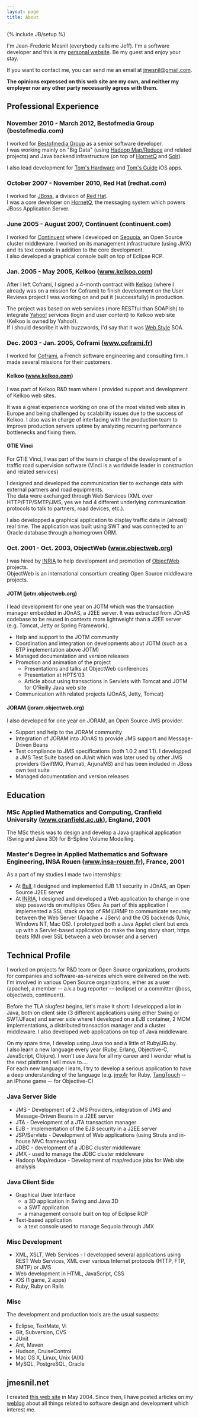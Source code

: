 ```yaml
---
layout: page
title: About
---
```

{% include JB/setup %}

<div itemscope itemtype="http://data-vocabulary.org/Person">

I'm <span itemprop="name">Jean-Frederic Mesnil</span> (everybody calls me <span itemprop="nickname">Jeff</span>). I'm a <span itemprop="title">software developer </span> and this is my <a href="http://jmesnil.net/" itemprop="url">personal website</a>. Be my guest and enjoy your stay.

If you want to contact me, you can send me an email at <a href="mailto:jmesnil@gmail.com" itemprop="url">jmesnil@gmail.com</a>.

<strong>The opinions expressed on this web site are my own, and neither my employer nor any other party necessarily agrees with them.</strong >

</div>

## Professional Experience ##

###  November 2010 - March 2012, Bestofmedia Group (bestofmedia.com) ###

I worked for [Bestofmedia Group](http://www.bestofmedia.com/welcome.php?langue=en) as a senior software developer.  
I was working mainly on "Big Data" (using [Hadoop Map/Reduce](http://hadoop.apache.org/) and related projects) and Java backend infrastructure (on top of [HornetQ](http://jboss.org/hornetq/) and [Solr](http://lucene.apache.org/solr/)).

I also lead development for [Tom's Hardware](http://www.tomshardware.com/) and [Tom's Guide](http://www.tomsguide.com) iOS apps.

### October 2007 - November 2010, Red Hat (redhat.com) ###

I worked for [JBoss](http://jboss.com/), a division of [Red Hat](http://www.redhat.com/).  
I was a core developer on [HornetQ](http://jboss.org/hornetq/), the messaging system which powers JBoss Application Server.

### June 2005 - August 2007, Continuent (continuent.com) ###

I worked for [Continuent](http://www.continuent.com) where I developed on [Sequoia](http://sequoia.continuent.org), an Open Source cluster middleware.
I worked on its management infrastructure (using JMX) and its text console in addition to the core development.  
I also developed a graphical console built on top of Eclipse RCP.

### Jan. 2005 - May 2005, Kelkoo (www.kelkoo.com) ###

After I left Coframi, I signed a 4-month contract with [Kelkoo](http://www.kelkoo.com) (where I already was on a mission for Coframi) to finish development on the User Reviews project I was working on and put it (successfully) in production.

The project was based on web services (more RESTful than SOAPish) to integrate [Yahoo!](http://www.yahoo.com) services (login and
user content) to Kelkoo web site (Kelkoo is owned by Yahoo!).  
If I should describe it with buzzwords, I'd say that it was [Web Style](http://www.tbray.org/ongoing/When/200x/2006/03/26/On-REST) <abbrev title="Service Oriented Architecture">SOA</abbrev>. 

### Dec. 2003 - Jan. 2005, Coframi (www.coframi.fr) ###

I worked for [Coframi](http://www.coframi.fr), a French software engineering and consulting firm. I made several missions for their customers.

#### Kelkoo (www.kelkoo.com) ####

I was part of Kelkoo R&D team where I provided support and development of Kelkoo web sites.  

It was a great experience working on one of the most visited web sites in Europe and being challenged
by scalability issues due to the success of Kelkoo.
I also was in charge of interfacing with the production team to improve production servers uptime by analyzing recurring
performance bottlenecks and fixing them.

#### GTIE Vinci ####

For GTIE Vinci, I was part of the team in charge of the development of a traffic road supervision software (Vinci is a worldwide leader in construction and related services)

I designed and developed the communication tier to exchange data with external partners and road equipments.  
The data were exchanged through Web Services (XML over HTTP/FTP/SMTP/JMS, yes we had 4 different underlying communication protocols to talk to partners, road devices, etc.).
 
I also developped a graphical application to display traffic data in (almost) real time.
The application was built using SWT and was connected to an Oracle database through a homegrown ORM.

### Oct. 2001 - Oct. 2003, ObjectWeb (www.objectweb.org) ###

I was hired by [INRIA](http://www.inria.fr) to help development and promotion of [ObjectWeb](http://www.objectweb.org) projects.  
ObjectWeb is an international consortium creating Open Source middleware projects.

#### JOTM (jotm.objectweb.org) ####

I lead development for one year on JOTM which was the transaction manager embedded in JOnAS, a J2EE server. 
It was extracted from JOnAS codebase to be reused in contexts more lightweight than a J2EE server (e.g. Tomcat, Jetty or Spring Framework).

* Help and support to the JOTM community
* Coordination and integration on developments about JOTM (such as a BTP implementation above JOTM)
* Managed documentation and version releases
* Promotion and animation of the project
  * Presentations and talks at ObjectWeb conferences
  * Presentation at HPTS'03
  * Article about using transactions in Servlets with Tomcat and JOTM for O'Reilly Java web site
* Communication with related projects (JOnAS, Jetty, Tomcat)

#### JORAM (joram.objectweb.org) ####

I also developed for one year on JORAM, an Open Source JMS provider.

* Support and help to the JORAM community
* Integration of JORAM into JOnAS to provide JMS support and Message-Driven Beans
* Test compliance to JMS specifications (both 1.0.2 and 1.1). I developped a JMS Test Suite based on JUnit which was later used 
by other JMS providers (SwiftMQ, Pramati, ArjunaMS) and has been included in JBoss own test suite
* Managed documentation and version releases


## Education ##

### MSc Applied Mathematics and Computing, Cranfield University (www.cranfield.ac.uk), England, 2001 ###

The MSc thesis was to design and develop a Java graphical application (Swing and Java 3D) for B-Spline Volume Modelling.

### Master's Degree in Applied Mathematics and Software Engineering, INSA Rouen (www.insa-rouen.fr), France, 2001 ###

As a part of my studies I made two internships:

* At [Bull](http://www.bull.net), I designed and implemented EJB 1.1 security in JOnAS, an Open Source J2EE server
* At [INRIA](http://www.inrialpes.fr), I designed and developed a Web application to change in one step passwords on multiples OSes.
As part of this application I implemented a SSL stack on top of RMI/JRMP to communicate securely between the Web Server (Apache + JServ) and the OS backends (Unix, Windows NT, Mac OS).
I prototyped both a Java Applet client but ends up with a Servlet-based application (to make the long story short, https beats RMI over SSL between a web browser and a server)

## Technical Profile ##


I worked on projects for R&D team or Open Source organizations, products for companies and software-as-services which were delivered on the web.
I'm involved in various Open Source organizations, either as a user (apache), a member -- a.k.a bug reporter -- (eclipse) or a committer (jboss, objectweb, continuent).

Before the <abbrev title="Three Letters Accronym">TLA</abbrev> slugfest begins, let's make it short:
I developped a lot in Java, both on client side (3 different applications using either Swing or SWT/JFace) and server side
where I developed on a EJB container, 2 MOM implementations, a distributed transaction manager and a cluster middleware.
I also developed web applications on top of Java middleware.  

On my spare time, I develop using Java too and a little of Ruby/JRuby.  
I also learn a new language every year (Ruby, Erlang, Objective-C, JavaScript, Clojure). I won't use Java for all my career and I wonder what is the next platform I will move to....  
For each new language I learn, I try to develop a serious application to have a deep understanding of the language (e.g. [jmx4r](http://github.com/jmesnil/jmx4r/) for Ruby, [TangTouch](http://iphone.jmesnil.net/tangtouch.html) -- an iPhone game -- for Objective-C)

### Java Server Side ###

* JMS - Development of 2 JMS Providers, integration of JMS and Message-Driven Beans in a J2EE server
* JTA - Development of a JTA transaction manager
* EJB - Implementation of the EJB security in a J2EE server
* JSP/Servlets - Development of Web applications (using Struts and in-house MVC frameworks)
* JDBC - development of a JDBC cluster middleware
* JMX - used to manage the JDBC cluster middleware
* Hadoop Map/reduce - Development of map/reduce jobs for Web site analysis

### Java Client Side ###

* Graphical User Interface
    * a 3D application in Swing and Java 3D
    * a SWT application
    * a management console built on top of Eclipse RCP
* Text-based application
   * a text console used to manage Sequoia through JMX

### Misc Development ###

* XML, XSLT, Web Services - I developped several applications using REST Web Services, XML over various Internet protocols (HTTP, FTP, SMTP) or JMS
* Web development in HTML, JavaScript, CSS
* iOS (1 game, 2 apps)
* Ruby, Ruby on Rails

### Misc ###

The development and production tools are the usual suspects:

* Eclipse, TextMate, Vi
* Git, Subversion, CVS
* JUnit
* Ant, Maven
* Hudson, CruiseControl
* Mac OS X, Linux, Unix (AIX)
* MySQL, PostgreSQL, Oracle

## jmesnil.net ##

I created [this web site](http://jmesnil.net) in May 2004. Since then, I have posted articles on my [weblog](/weblog) about all things related to software design and development which interest me.
